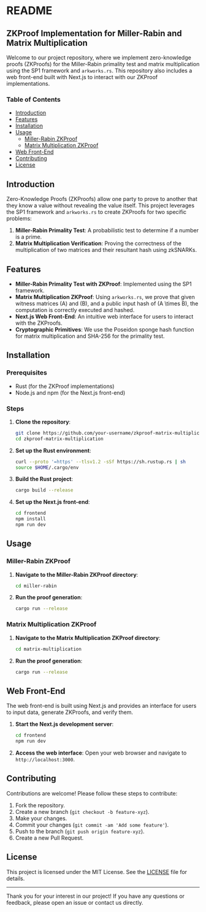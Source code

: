 # README

## ZKProof Implementation for Miller-Rabin and Matrix Multiplication

Welcome to our project repository, where we implement zero-knowledge proofs (ZKProofs) for the Miller-Rabin primality test and matrix multiplication using the SP1 framework and `arkworks.rs`. This repository also includes a web front-end built with Next.js to interact with our ZKProof implementations.

### Table of Contents
- [Introduction](#introduction)
- [Features](#features)
- [Installation](#installation)
- [Usage](#usage)
  - [Miller-Rabin ZKProof](#miller-rabin-zkproof)
  - [Matrix Multiplication ZKProof](#matrix-multiplication-zkproof)
- [Web Front-End](#web-front-end)
- [Contributing](#contributing)
- [License](#license)

## Introduction

Zero-Knowledge Proofs (ZKProofs) allow one party to prove to another that they know a value without revealing the value itself. This project leverages the SP1 framework and `arkworks.rs` to create ZKProofs for two specific problems:
1. **Miller-Rabin Primality Test**: A probabilistic test to determine if a number is a prime.
2. **Matrix Multiplication Verification**: Proving the correctness of the multiplication of two matrices and their resultant hash using zkSNARKs.

## Features

- **Miller-Rabin Primality Test with ZKProof**: Implemented using the SP1 framework.
- **Matrix Multiplication ZKProof**: Using `arkworks.rs`, we prove that given witness matrices \(A\) and \(B\), and a public input hash of \(A \times B\), the computation is correctly executed and hashed.
- **Next.js Web Front-End**: An intuitive web interface for users to interact with the ZKProofs.
- **Cryptographic Primitives**: We use the Poseidon sponge hash function for matrix multiplication and SHA-256 for the primality test.

## Installation

### Prerequisites

- Rust (for the ZKProof implementations)
- Node.js and npm (for the Next.js front-end)

### Steps

1. **Clone the repository**:
   ```bash
   git clone https://github.com/your-username/zkproof-matrix-multiplication.git
   cd zkproof-matrix-multiplication
   ```

2. **Set up the Rust environment**:
   ```bash
   curl --proto '=https' --tlsv1.2 -sSf https://sh.rustup.rs | sh
   source $HOME/.cargo/env
   ```

3. **Build the Rust project**:
   ```bash
   cargo build --release
   ```

4. **Set up the Next.js front-end**:
   ```bash
   cd frontend
   npm install
   npm run dev
   ```

## Usage

### Miller-Rabin ZKProof

1. **Navigate to the Miller-Rabin ZKProof directory**:
   ```bash
   cd miller-rabin
   ```

2. **Run the proof generation**:
   ```bash
   cargo run --release
   ```

### Matrix Multiplication ZKProof

1. **Navigate to the Matrix Multiplication ZKProof directory**:
   ```bash
   cd matrix-multiplication
   ```

2. **Run the proof generation**:
   ```bash
   cargo run --release
   ```

## Web Front-End

The web front-end is built using Next.js and provides an interface for users to input data, generate ZKProofs, and verify them.

1. **Start the Next.js development server**:
   ```bash
   cd frontend
   npm run dev
   ```

2. **Access the web interface**:
   Open your web browser and navigate to `http://localhost:3000`.

## Contributing

Contributions are welcome! Please follow these steps to contribute:

1. Fork the repository.
2. Create a new branch (`git checkout -b feature-xyz`).
3. Make your changes.
4. Commit your changes (`git commit -am 'Add some feature'`).
5. Push to the branch (`git push origin feature-xyz`).
6. Create a new Pull Request.

## License

This project is licensed under the MIT License. See the [LICENSE](LICENSE) file for details.

---

Thank you for your interest in our project! If you have any questions or feedback, please open an issue or contact us directly.
